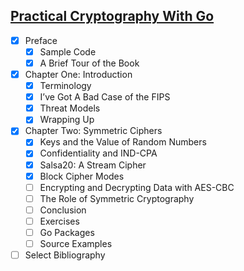 
## [Practical Cryptography With Go](https://leanpub.com/gocrypto/read)

 - [x] Preface
     - [x] Sample Code
     - [x] A Brief Tour of the Book
 - [x] Chapter One: Introduction
     - [x] Terminology
     - [x] I’ve Got A Bad Case of the FIPS
     - [x] Threat Models
     - [x] Wrapping Up
 - [x] Chapter Two: Symmetric Ciphers
     - [x] Keys and the Value of Random Numbers
     - [x] Confidentiality and IND-CPA
     - [x] Salsa20: A Stream Cipher
     - [x] Block Cipher Modes
     - [ ] Encrypting and Decrypting Data with AES-CBC
     - [ ] The Role of Symmetric Cryptography
     - [ ] Conclusion
     - [ ] Exercises
     - [ ] Go Packages
     - [ ] Source Examples
 - [ ] Select Bibliography
